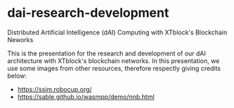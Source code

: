 # dai-research-development
Distributed Artificial Intelligence (dAI) Computing with XTblock's Blockchain Neworks

This is the presentation for the research and development of our dAI architecture with XTblock's blockchain networks.
In this presentation, we use some images from other resources, therefore respectly giving credits below:
- https://ssim.robocup.org/
- https://sable.github.io/wasmpp/demo/nnb.html
